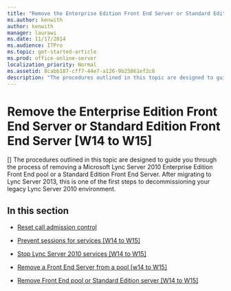 ```yaml
---
title: "Remove the Enterprise Edition Front End Server or Standard Edition Front End Server [W14 to W15]"
ms.author: kenwith
author: kenwith
manager: laurawi
ms.date: 11/17/2014
ms.audience: ITPro
ms.topic: get-started-article
ms.prod: office-online-server
localization_priority: Normal
ms.assetid: 8cabb187-cff7-44e7-a126-9b25861ef2c8
description: "The procedures outlined in this topic are designed to guide you through the process of removing a Microsoft Lync Server 2010 Enterprise Edition Front End pool or a Standard Edition Front End Server. After migrating to Lync Server 2013, this is one of the first steps to decommissioning your legacy Lync Server 2010 environment."
---
```


# Remove the Enterprise Edition Front End Server or Standard Edition Front End Server [W14 to W15]
[]
The procedures outlined in this topic are designed to guide you through the process of removing a Microsoft Lync Server 2010 Enterprise Edition Front End pool or a Standard Edition Front End Server. After migrating to Lync Server 2013, this is one of the first steps to decommissioning your legacy Lync Server 2010 environment.
  
## In this section

- [Reset call admission control](reset-call-admission-control.md)
    
- [Prevent sessions for services [W14 to W15]](prevent-sessions-for-services-w14-to-w15.md)
    
- [Stop Lync Server 2010 services [W14 to W15]](stop-lync-server-2010-services-w14-to-w15.md)
    
- [Remove a Front End Server from a pool [w14 to W15]](remove-a-front-end-server-from-a-pool-w14-to-w15.md)
    
- [Remove Front End pool or Standard Edition server [W14 to W15]](remove-front-end-pool-or-standard-edition-server-w14-to-w15.md)
    

